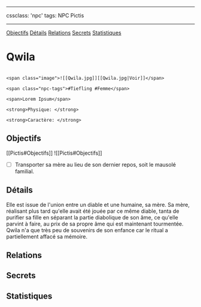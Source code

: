 
---

cssclass: 'npc'
tags: NPC Pictis

---
<span class="nav">[Objectifs](#Objectifs) [Détails](#Détails)  [Relations](#Relations) [Secrets](#Secrets) [Statistiques](#Statistiques)</span>

# Qwila

```ad-desc

<span class="image">![[Qwila.jpg]][[Qwila.jpg|Voir]]</span>

<span class="npc-tags">#Tiefling #Femme</span>

<span>Lorem Ipsum</span>

<strong>Physique: </strong>

<strong>Caractère: </strong>
```

## Objectifs
<span class="tab">[[Pictis#Objectifs]]</span>
<span class="embed-section tab">![[Pictis#Objectifs]]</span>
- [ ] Transporter sa mère au lieu de son dernier repos, soit le mausolé familial.

## Détails
Elle est issue de l'union entre un diable et une humaine, sa mère. Sa mère, réalisant plus tard qu'elle avait été jouée par ce même diable, tanta de purifier sa fille en séparant la partie diabolique de son âme, ce qu'elle parvint à faire, au prix de sa propre âme qui est maintenant tourmentée. Qwila n'a que très peu de souvenirs de son enfance car le ritual a partiellement affacé sa mémoire.

## Relations

## Secrets

## Statistiques